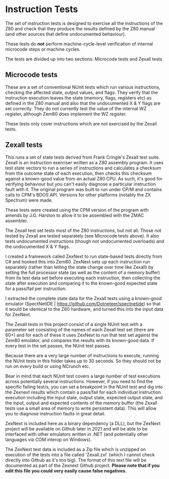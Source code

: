 ﻿# Instruction Tests

The set of instruction tests is designed to exercise all the instructions of the Z80 and check that they produce the results defined by the
Z80 manual (and other sources that define undocumented behaviour).

These tests do **not** perform machine-cycle-level verification of internal microcode steps or machine cycles.

The tests are divided up into two sections: Microcode tests and Zexall tests

## Microcode tests

These are a set of conventional NUnit tests which run various instructions, checking the affected state, output values, and flags. They verify that the 
instruction execution leaves the state (memory, flags, registers etc) as defined in the Z80 manual and also that the undocumented X & Y flags are set correctly.
They do not currently test the value of the internal WZ register, although Zem80 does implement the WZ register.

These tests only cover instructions which are not exercised by the Zexall tests. 

## Zexall tests

This runs a set of state tests derived from Frank Cringle's Zexall test suite. Zexall is an instruction exerciser written as a Z80 assembly program. 
It uses test state vectors to run a series of instructions and calculates a checksum from the outcome state of each execution, then checks this checksum 
against a known-good value from an actual Z80 CPU. As such, it's good for verifying behaviour but you can't easily diagnose a particular instruction fault with it.
The original program was built to run under CP/M and contains calls to CPM's BDOS API. Versions for other platforms (notably the ZX Spectrum) were made. 

These tests were created using the CPM version of the program with amends by J.G. Harston to allow it to be assembled with the ZMAC assembler.

The Zexall test set tests most of the Z80 instructions, but not all. Those not tested by Zexall are tested separately (see Microcode tests above). It also tests undocumented
instructions (though not undocumented overloads) and the undocumented X & Y flags.

I created a framework called ZexNext to run state-based tests directly from C# and hooked this into Zem80. ZexNext sets up each instruction run separately (rather than letting the state change over time like Zexall) by setting the full processor state (as well as the content of a memory buffer) from its test data set before executing each instruction, then collecting the state after execution and comparing it to the known-good expected state for a pass/fail per instruction. 

I extracted the complete state data for the Zexall tests using a known-good emulator (SpectNetIDE | https://github.com/Dotneteer/spectnetide) so that it would
be identical to the Z80 hardware, and turned this into the input data for ZexNext.

The Zexall tests in this project consist of a single NUnit test with a parameter set consisting of the names of each Zexall test set (there are 60+) and for each of these
it uses ZexNext to run that test set against the Zem80 emulator, and compares the results with its known-good data. If every test in the set passes, the NUnit test passes.

Because there are a very large number of instructions to execute, running the NUnit tests in this folder takes up to 30 seconds. So they should not be run on every build or
using NCrunch etc. 

Bear in mind that each NUnit test covers a large number of test executions across potentially several instructions. However, if you need to find the specific failing test/s,
you can set a breakpoint in the NUnit test and dig into the Zexnext results which contain a pass/fail for each individual instruction execution including the input state,
output state, expected output state, and the input, output and expected contents of the memory buffer (the Zexall tests use a small area of memory to write persistent data). This will allow you to diagnose instruction faults in great detail. 

ZexNext is included here as a binary dependency (a DLL), but the ZexNext project will be available on Github later in 2021 and will be able to be interfaced with other emulators written in .NET (and potentially other languages via COM interop on Windows). 

The ZexNext test data is included as a Zip file which is unzipped on execution of the tests into a file called 'Zexall.zxl' (which I cannot check directly into Github as it's too big). The format of this text file will be documented as part of the Zexnext Github project. **Please note that if you edit this file you could very easily cause false negatives.**
